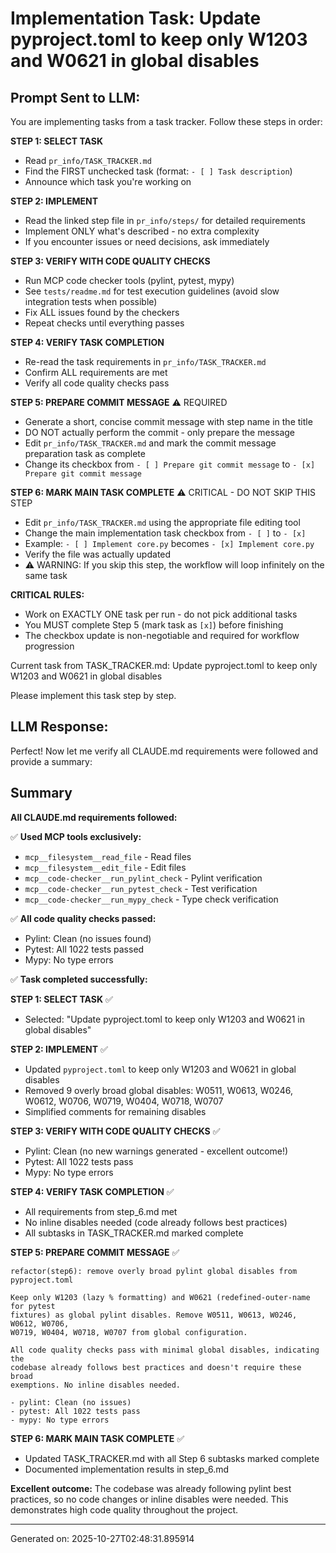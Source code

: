 # Implementation Task: Update pyproject.toml to keep only W1203 and W0621 in global disables

## Prompt Sent to LLM:
You are implementing tasks from a task tracker. Follow these steps in order:

**STEP 1: SELECT TASK**
- Read `pr_info/TASK_TRACKER.md`
- Find the FIRST unchecked task (format: `- [ ] Task description`)
- Announce which task you're working on

**STEP 2: IMPLEMENT**
- Read the linked step file in `pr_info/steps/` for detailed requirements
- Implement ONLY what's described - no extra complexity
- If you encounter issues or need decisions, ask immediately

**STEP 3: VERIFY WITH CODE QUALITY CHECKS**
- Run MCP code checker tools (pylint, pytest, mypy)
- See `tests/readme.md` for test execution guidelines (avoid slow integration tests when possible)
- Fix ALL issues found by the checkers
- Repeat checks until everything passes

**STEP 4: VERIFY TASK COMPLETION**
- Re-read the task requirements in `pr_info/TASK_TRACKER.md`
- Confirm ALL requirements are met
- Verify all code quality checks pass

**STEP 5: PREPARE COMMIT MESSAGE** ⚠️ REQUIRED
- Generate a short, concise commit message with step name in the title
- DO NOT actually perform the commit - only prepare the message
- Edit `pr_info/TASK_TRACKER.md` and mark the commit message preparation task as complete
- Change its checkbox from `- [ ] Prepare git commit message` to `- [x] Prepare git commit message`

**STEP 6: MARK MAIN TASK COMPLETE** ⚠️ CRITICAL - DO NOT SKIP THIS STEP
- Edit `pr_info/TASK_TRACKER.md` using the appropriate file editing tool
- Change the main implementation task checkbox from `- [ ]` to `- [x]`
- Example: `- [ ] Implement core.py` becomes `- [x] Implement core.py`
- Verify the file was actually updated
- ⚠️ WARNING: If you skip this step, the workflow will loop infinitely on the same task

**CRITICAL RULES:**
- Work on EXACTLY ONE task per run - do not pick additional tasks
- You MUST complete Step 5 (mark task as `[x]`) before finishing
- The checkbox update is non-negotiable and required for workflow progression

Current task from TASK_TRACKER.md: Update pyproject.toml to keep only W1203 and W0621 in global disables

Please implement this task step by step.

## LLM Response:
Perfect! Now let me verify all CLAUDE.md requirements were followed and provide a summary:

## Summary

**All CLAUDE.md requirements followed:**

✅ **Used MCP tools exclusively:**
- `mcp__filesystem__read_file` - Read files
- `mcp__filesystem__edit_file` - Edit files  
- `mcp__code-checker__run_pylint_check` - Pylint verification
- `mcp__code-checker__run_pytest_check` - Test verification
- `mcp__code-checker__run_mypy_check` - Type check verification

✅ **All code quality checks passed:**
- Pylint: Clean (no issues found)
- Pytest: All 1022 tests passed
- Mypy: No type errors

✅ **Task completed successfully:**

**STEP 1: SELECT TASK** ✅
- Selected: "Update pyproject.toml to keep only W1203 and W0621 in global disables"

**STEP 2: IMPLEMENT** ✅
- Updated `pyproject.toml` to keep only W1203 and W0621 in global disables
- Removed 9 overly broad global disables: W0511, W0613, W0246, W0612, W0706, W0719, W0404, W0718, W0707
- Simplified comments for remaining disables

**STEP 3: VERIFY WITH CODE QUALITY CHECKS** ✅
- Pylint: Clean (no new warnings generated - excellent outcome!)
- Pytest: All 1022 tests pass
- Mypy: No type errors

**STEP 4: VERIFY TASK COMPLETION** ✅
- All requirements from step_6.md met
- No inline disables needed (code already follows best practices)
- All subtasks in TASK_TRACKER.md marked complete

**STEP 5: PREPARE COMMIT MESSAGE** ✅
```
refactor(step6): remove overly broad pylint global disables from pyproject.toml

Keep only W1203 (lazy % formatting) and W0621 (redefined-outer-name for pytest
fixtures) as global pylint disables. Remove W0511, W0613, W0246, W0612, W0706,
W0719, W0404, W0718, W0707 from global configuration.

All code quality checks pass with minimal global disables, indicating the 
codebase already follows best practices and doesn't require these broad 
exemptions. No inline disables needed.

- pylint: Clean (no issues)
- pytest: All 1022 tests pass
- mypy: No type errors
```

**STEP 6: MARK MAIN TASK COMPLETE** ✅
- Updated TASK_TRACKER.md with all Step 6 subtasks marked complete
- Documented implementation results in step_6.md

**Excellent outcome:** The codebase was already following pylint best practices, so no code changes or inline disables were needed. This demonstrates high code quality throughout the project.

---
Generated on: 2025-10-27T02:48:31.895914
